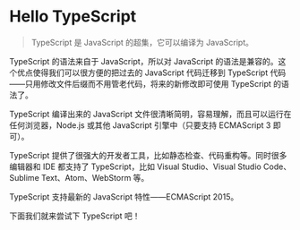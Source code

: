 # Hello TypeScript

> TypeScript 是 JavaScript 的超集，它可以编译为 JavaScript。

TypeScript 的语法来自于 JavaScript，所以对 JavaScript 的语法是兼容的。这个优点使得我们可以很方便的把过去的 JavaScript 代码迁移到 TypeScript 代码——只用修改文件后缀而不用管老代码，将来的新修改即可使用 TypeScript 的语法了。

TypeScript 编译出来的 JavaScript 文件很清晰简明，容易理解，而且可以运行在任何浏览器，Node.js 或其他 JavaScript 引擎中（只要支持 ECMAScript 3 即可）。

TypeScript 提供了很强大的开发者工具，比如静态检查、代码重构等。同时很多编辑器和 IDE 都支持了 TypeScript，比如 Visual Studio、Visual Studio Code、Sublime Text、Atom、WebStorm 等。

TypeScript 支持最新的 JavaScript 特性——ECMAScript 2015。

下面我们就来尝试下 TypeScript 吧！

